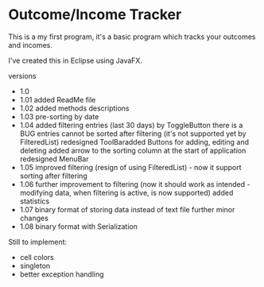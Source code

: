# Outcome/Income Tracker

This is a my first program,
it's a basic program which tracks your outcomes and incomes.

I've created this in Eclipse using JavaFX.

versions
- 1.0
- 1.01	added ReadMe file
- 1.02	added methods descriptions
- 1.03	pre-sorting by date
- 1.04	added filtering entries (last 30 days) by ToggleButton there is a BUG entries cannot be sorted after filtering (it's not supported yet by FilteredList)
redesigned ToolBaradded Buttons for adding, editing and deleting
added arrow to the sorting column at the start of application
redesigned MenuBar
- 1.05	improved filtering (resign of using FilteredList) - now it support sorting after filtering
- 1.06	further improvement to filtering (now it should work as intended - modifying data, when filtering is active, is now supported)
added statistics
- 1.07	binary format of storing data instead of text file
further minor changes
- 1.08	binary format with Serialization
		
	

Still to implement:
- cell colors
- singleton
- better exception handling
